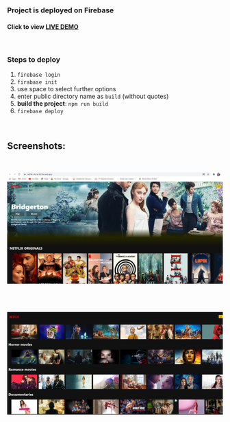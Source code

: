 
### Project is deployed on Firebase
#### Click to view <a href="https://netflix-clone-8616e.web.app/">LIVE DEMO</a>

<br>

### Steps to deploy
1. `firebase login`
2. `firabase init`
3. use space to select further options
4. enter public directory name as `build` (without quotes)
5. <b>build the project</b>: `npm run build`
6. `firebase deploy`

<br>

## Screenshots:

<br>

![image](1.png)

<br><br>

![image](2.png)